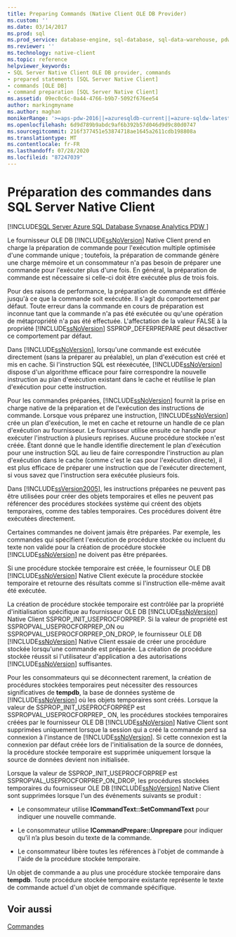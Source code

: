 ```yaml
---
title: Preparing Commands (Native Client OLE DB Provider)
ms.custom: ''
ms.date: 03/14/2017
ms.prod: sql
ms.prod_service: database-engine, sql-database, sql-data-warehouse, pdw
ms.reviewer: ''
ms.technology: native-client
ms.topic: reference
helpviewer_keywords:
- SQL Server Native Client OLE DB provider, commands
- prepared statements [SQL Server Native Client]
- commands [OLE DB]
- command preparation [SQL Server Native Client]
ms.assetid: 09ec0c6c-0a44-4766-b9b7-5092f676ee54
author: markingmyname
ms.author: maghan
monikerRange: '>=aps-pdw-2016||=azuresqldb-current||=azure-sqldw-latest||>=sql-server-2016||=sqlallproducts-allversions||>=sql-server-linux-2017||=azuresqldb-mi-current'
ms.openlocfilehash: 6d9d789b9abdc9af6b392b57d046d9d9c80d0747
ms.sourcegitcommit: 216f377451e53874718ae1645a2611cdb198808a
ms.translationtype: MT
ms.contentlocale: fr-FR
ms.lasthandoff: 07/28/2020
ms.locfileid: "87247039"
---
```

# <a name="preparing-commands-in-sql-server-native-client"></a>Préparation des commandes dans SQL Server Native Client
[!INCLUDE[SQL Server Azure SQL Database Synapse Analytics PDW ](../../includes/applies-to-version/sql-asdb-asdbmi-asa-pdw.md)]

  Le fournisseur OLE DB [!INCLUDE[ssNoVersion](../../includes/ssnoversion-md.md)] Native Client prend en charge la préparation de commande pour l'exécution multiple optimisée d'une commande unique ; toutefois, la préparation de commande génère une charge mémoire et un consommateur n'a pas besoin de préparer une commande pour l'exécuter plus d'une fois. En général, la préparation de commande est nécessaire si celle-ci doit être exécutée plus de trois fois.  
  
 Pour des raisons de performance, la préparation de commande est différée jusqu'à ce que la commande soit exécutée. Il s'agit du comportement par défaut. Toute erreur dans la commande en cours de préparation est inconnue tant que la commande n'a pas été exécutée ou qu'une opération de métapropriété n'a pas été effectuée. L'affectation de la valeur FALSE à la propriété [!INCLUDE[ssNoVersion](../../includes/ssnoversion-md.md)] SSPROP_DEFERPREPARE peut désactiver ce comportement par défaut.  
  
 Dans [!INCLUDE[ssNoVersion](../../includes/ssnoversion-md.md)], lorsqu'une commande est exécutée directement (sans la préparer au préalable), un plan d'exécution est créé et mis en cache. Si l'instruction SQL est réexécutée, [!INCLUDE[ssNoVersion](../../includes/ssnoversion-md.md)] dispose d'un algorithme efficace pour faire correspondre la nouvelle instruction au plan d'exécution existant dans le cache et réutilise le plan d'exécution pour cette instruction.  
  
 Pour les commandes préparées, [!INCLUDE[ssNoVersion](../../includes/ssnoversion-md.md)] fournit la prise en charge native de la préparation et de l'exécution des instructions de commande. Lorsque vous préparez une instruction, [!INCLUDE[ssNoVersion](../../includes/ssnoversion-md.md)] crée un plan d'exécution, le met en cache et retourne un handle de ce plan d'exécution au fournisseur. Le fournisseur utilise ensuite ce handle pour exécuter l'instruction à plusieurs reprises. Aucune procédure stockée n'est créée. Étant donné que le handle identifie directement le plan d'exécution pour une instruction SQL au lieu de faire correspondre l'instruction au plan d'exécution dans le cache (comme c'est le cas pour l'exécution directe), il est plus efficace de préparer une instruction que de l'exécuter directement, si vous savez que l'instruction sera exécutée plusieurs fois.  
  
 Dans [!INCLUDE[ssVersion2005](../../includes/ssversion2005-md.md)], les instructions préparées ne peuvent pas être utilisées pour créer des objets temporaires et elles ne peuvent pas référencer des procédures stockées système qui créent des objets temporaires, comme des tables temporaires. Ces procédures doivent être exécutées directement.  
  
 Certaines commandes ne doivent jamais être préparées. Par exemple, les commandes qui spécifient l'exécution de procédure stockée ou incluent du texte non valide pour la création de procédure stockée [!INCLUDE[ssNoVersion](../../includes/ssnoversion-md.md)] ne doivent pas être préparées.  
  
 Si une procédure stockée temporaire est créée, le fournisseur OLE DB [!INCLUDE[ssNoVersion](../../includes/ssnoversion-md.md)] Native Client exécute la procédure stockée temporaire et retourne des résultats comme si l'instruction elle-même avait été exécutée.  
  
 La création de procédure stockée temporaire est contrôlée par la propriété d'initialisation spécifique au fournisseur OLE DB [!INCLUDE[ssNoVersion](../../includes/ssnoversion-md.md)] Native Client SSPROP_INIT_USEPROCFORPREP. Si la valeur de propriété est SSPROPVAL_USEPROCFORPREP_ON ou SSPROPVAL_USEPROCFORPREP_ON_DROP, le fournisseur OLE DB [!INCLUDE[ssNoVersion](../../includes/ssnoversion-md.md)] Native Client essaie de créer une procédure stockée lorsqu'une commande est préparée. La création de procédure stockée réussit si l'utilisateur d'application a des autorisations [!INCLUDE[ssNoVersion](../../includes/ssnoversion-md.md)] suffisantes.  
  
 Pour les consommateurs qui se déconnectent rarement, la création de procédures stockées temporaires peut nécessiter des ressources significatives de **tempdb**, la base de données système de [!INCLUDE[ssNoVersion](../../includes/ssnoversion-md.md)] où les objets temporaires sont créés. Lorsque la valeur de SSPROP_INIT_USEPROCFORPREP est SSPROPVAL_USEPROCFORPREP_ ON, les procédures stockées temporaires créées par le fournisseur OLE DB [!INCLUDE[ssNoVersion](../../includes/ssnoversion-md.md)] Native Client sont supprimées uniquement lorsque la session qui a créé la commande perd sa connexion à l'instance de [!INCLUDE[ssNoVersion](../../includes/ssnoversion-md.md)]. Si cette connexion est la connexion par défaut créée lors de l'initialisation de la source de données, la procédure stockée temporaire est supprimée uniquement lorsque la source de données devient non initialisée.  
  
 Lorsque la valeur de SSPROP_INIT_USEPROCFORPREP est SSPROPVAL_USEPROCFORPREP_ON_DROP, les procédures stockées temporaires du fournisseur OLE DB [!INCLUDE[ssNoVersion](../../includes/ssnoversion-md.md)] Native Client sont supprimées lorsque l'un des événements suivants se produit :  
  
-   Le consommateur utilise **ICommandText::SetCommandText** pour indiquer une nouvelle commande.  
  
-   Le consommateur utilise **ICommandPrepare::Unprepare** pour indiquer qu’il n’a plus besoin du texte de la commande.  
  
-   Le consommateur libère toutes les références à l'objet de commande à l'aide de la procédure stockée temporaire.  
  
 Un objet de commande a au plus une procédure stockée temporaire dans **tempdb**. Toute procédure stockée temporaire existante représente le texte de commande actuel d'un objet de commande spécifique.  
  
## <a name="see-also"></a>Voir aussi  
 [Commandes](../../relational-databases/native-client-ole-db-commands/commands.md)  
  
  
